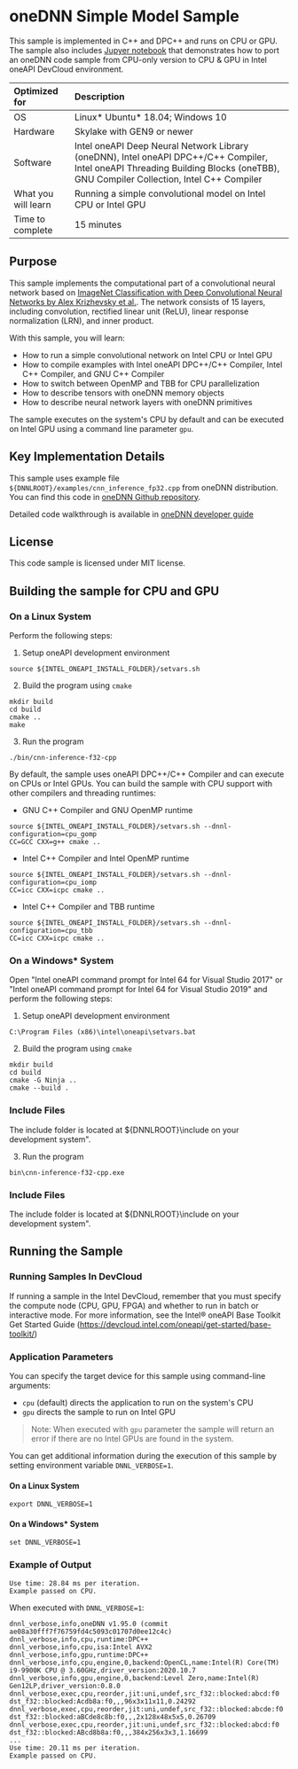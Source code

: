 # oneDNN Simple Model Sample

This sample is implemented in C++ and DPC++ and runs on CPU or GPU. The sample
also includes [Jupyer notebook](https://github.com/oneapi-src/oneAPI-samples/blob/master/Libraries/oneDNN/tutorials/tutorial_simple_model.ipynb) that
demonstrates how to port an oneDNN code sample from CPU-only version to CPU & GPU
in Intel oneAPI DevCloud environment.

| Optimized for                      | Description
| :---                               | :---
| OS                                 | Linux* Ubuntu* 18.04; Windows 10
| Hardware                           | Skylake with GEN9 or newer
| Software                           | Intel oneAPI Deep Neural Network Library (oneDNN), Intel oneAPI DPC++/C++ Compiler, Intel oneAPI Threading Building Blocks (oneTBB), GNU Compiler Collection, Intel C++ Compiler
| What you will learn                | Running a simple convolutional model on Intel CPU or Intel GPU
| Time to complete                   | 15 minutes

## Purpose

This sample implements the computational part of a convolutional neural network
based on [ImageNet Classification with Deep Convolutional Neural Networks by Alex Krizhevsky et al.](https://papers.nips.cc/paper/4824-imagenet-classification-with-deep-convolutional-neural-networks.pdf).
The network consists of 15 layers, including convolution, rectified linear
unit (ReLU), linear response normalization (LRN), and inner product.

With this sample, you will learn:
* How to run a simple convolutional network on Intel CPU or Intel GPU
* How to compile examples with Intel oneAPI DPC++/C++ Compiler, Intel C++ Compiler,
and GNU C++ Compiler
* How to switch between OpenMP and TBB for CPU parallelization
* How to describe tensors with oneDNN memory objects
* How to describe neural network layers with oneDNN primitives

The sample executes on the system's CPU by default and can be executed on Intel GPU
using a command line parameter `gpu`.

## Key Implementation Details

This sample uses example file `${DNNLROOT}/examples/cnn_inference_fp32.cpp`
from oneDNN distribution. You can find this code in
[oneDNN Github repository](https://github.com/oneapi-src/oneDNN/blob/dev-v2/examples/cnn_inference_f32.cpp).

Detailed code walkthrough is available in [oneDNN developer guide](https://oneapi-src.github.io/oneDNN/v2/cnn_inference_f32_cpp.html)

## License

This code sample is licensed under MIT license.

## Building the sample for CPU and GPU

### On a Linux System

Perform the following steps:
1. Setup oneAPI development environment
```
source ${INTEL_ONEAPI_INSTALL_FOLDER}/setvars.sh
```
2. Build the program using `cmake`
```
mkdir build
cd build
cmake ..
make
```
3. Run the program
```
./bin/cnn-inference-f32-cpp
```

By default, the sample uses oneAPI DPC++/C++ Compiler and can execute on CPUs or
Intel GPUs. You can build the sample with CPU support with other compilers
and threading runtimes:
* GNU C++ Compiler and GNU OpenMP runtime
```
source ${INTEL_ONEAPI_INSTALL_FOLDER}/setvars.sh --dnnl-configuration=cpu_gomp
CC=GCC CXX=g++ cmake ..
```
* Intel C++ Compiler and Intel OpenMP runtime
```
source ${INTEL_ONEAPI_INSTALL_FOLDER}/setvars.sh --dnnl-configuration=cpu_iomp
CC=icc CXX=icpc cmake ..
```
* Intel C++ Compiler and TBB runtime
```
source ${INTEL_ONEAPI_INSTALL_FOLDER}/setvars.sh --dnnl-configuration=cpu_tbb
CC=icc CXX=icpc cmake ..
```

### On a Windows* System

Open "Intel oneAPI command prompt for Intel 64 for Visual Studio 2017" or 
"Intel oneAPI command prompt for Intel 64 for Visual Studio 2019" and perform the following steps:
1. Setup oneAPI development environment
```
C:\Program Files (x86)\intel\oneapi\setvars.bat
```
2. Build the program using `cmake`
```
mkdir build
cd build
cmake -G Ninja ..
cmake --build .
```

### Include Files
The include folder is located at ${DNNLROOT}\include on your development system".

3. Run the program
```
bin\cnn-inference-f32-cpp.exe
```

### Include Files

The include folder is located at ${DNNLROOT}\include on your development system".

## Running the Sample

### Running Samples In DevCloud
If running a sample in the Intel DevCloud, remember that you must specify the compute node (CPU, GPU, FPGA) and whether to run in batch or interactive mode. For more information, see the Intel® oneAPI Base Toolkit Get Started Guide (https://devcloud.intel.com/oneapi/get-started/base-toolkit/)

### Application Parameters

You can specify the target device for this sample using command-line arguments:
* `cpu` (default) directs the application to run on the system's CPU
* `gpu` directs the sample to run on Intel GPU

> Note: When executed with `gpu` parameter the 
> sample will return an error if there are no Intel GPUs are found in the system.

You can get additional information during the execution of this sample by setting
environment variable `DNNL_VERBOSE=1`.

#### On a Linux System
```
export DNNL_VERBOSE=1
```
#### On a Windows* System
```
set DNNL_VERBOSE=1
```

### Example of Output

```
Use time: 28.84 ms per iteration.
Example passed on CPU.
```

When executed with `DNNL_VERBOSE=1`:
```
dnnl_verbose,info,oneDNN v1.95.0 (commit ae08a30fff7f76759fd4c5093c01707d0ee12c4c)
dnnl_verbose,info,cpu,runtime:DPC++
dnnl_verbose,info,cpu,isa:Intel AVX2
dnnl_verbose,info,gpu,runtime:DPC++
dnnl_verbose,info,cpu,engine,0,backend:OpenCL,name:Intel(R) Core(TM) i9-9900K CPU @ 3.60GHz,driver_version:2020.10.7
dnnl_verbose,info,gpu,engine,0,backend:Level Zero,name:Intel(R) Gen12LP,driver_version:0.8.0
dnnl_verbose,exec,cpu,reorder,jit:uni,undef,src_f32::blocked:abcd:f0 dst_f32::blocked:Acdb8a:f0,,,96x3x11x11,0.24292
dnnl_verbose,exec,cpu,reorder,jit:uni,undef,src_f32::blocked:abcde:f0 dst_f32::blocked:aBCde8c8b:f0,,,2x128x48x5x5,0.26709
dnnl_verbose,exec,cpu,reorder,jit:uni,undef,src_f32::blocked:abcd:f0 dst_f32::blocked:ABcd8b8a:f0,,,384x256x3x3,1.16699
...
Use time: 20.11 ms per iteration.
Example passed on CPU.
```

